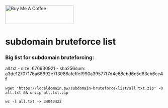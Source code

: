 <a href="https://www.buymeacoffee.com/cujanovic" target="_blank"><img src="https://cdn.buymeacoffee.com/buttons/v2/default-yellow.png" alt="Buy Me A Coffee" style="height: 60px !important;width: 217px !important;" ></a>

# subdomain bruteforce list

### Big list for subdomain bruteforcing:
all.txt - size: 676930921 - sha256sum: a3de12707176a66992e7f3086afcffef990a39577f7d4c68ebd6c5d63cb6cc4f

`wget "https://localdomain.pw/subdomain-bruteforce-list/all.txt.zip" -O all.txt && unzip all.txt.zip`

`wc -l all.txt -> 34040422`
